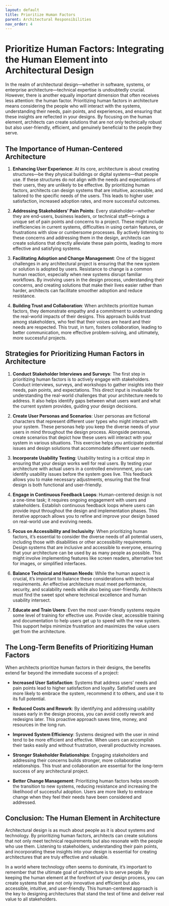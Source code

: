 ```yaml
---
layout: default
title: Prioritize Human Factors
parent: Architectural Responsibilities
nav_order: 4
---
```

# Prioritize Human Factors: Integrating the Human Element into Architectural Design

In the realm of architectural design—whether in software, systems, or enterprise architecture—technical expertise is undoubtedly crucial. However, there is another equally important dimension that often receives less attention: the human factor. Prioritizing human factors in architecture means considering the people who will interact with the systems, understanding their needs, pain points, and experiences, and ensuring that these insights are reflected in your designs. By focusing on the human element, architects can create solutions that are not only technically robust but also user-friendly, efficient, and genuinely beneficial to the people they serve.

## The Importance of Human-Centered Architecture

1. **Enhancing User Experience**:
   At its core, architecture is about creating structures—be they physical buildings or digital systems—that people use. If these structures do not align with the needs and expectations of their users, they are unlikely to be effective. By prioritizing human factors, architects can design systems that are intuitive, accessible, and tailored to the specific needs of the users. This leads to higher user satisfaction, increased adoption rates, and more successful outcomes.

2. **Addressing Stakeholders’ Pain Points**:
   Every stakeholder—whether they are end-users, business leaders, or technical staff—brings a unique set of pain points and concerns to a project. These might include inefficiencies in current systems, difficulties in using certain features, or frustrations with slow or cumbersome processes. By actively listening to these concerns and addressing them in the design, architects can create solutions that directly alleviate these pain points, leading to more effective and satisfying systems.

3. **Facilitating Adoption and Change Management**:
   One of the biggest challenges in any architectural project is ensuring that the new system or solution is adopted by users. Resistance to change is a common human reaction, especially when new systems disrupt familiar workflows. By involving users in the design process, understanding their concerns, and creating solutions that make their lives easier rather than harder, architects can facilitate smoother adoption and reduce resistance.

4. **Building Trust and Collaboration**:
   When architects prioritize human factors, they demonstrate empathy and a commitment to understanding the real-world impacts of their designs. This approach builds trust among stakeholders, who feel that their voices are heard and their needs are respected. This trust, in turn, fosters collaboration, leading to better communication, more effective problem-solving, and ultimately, more successful projects.

## Strategies for Prioritizing Human Factors in Architecture

1. **Conduct Stakeholder Interviews and Surveys**:
   The first step in prioritizing human factors is to actively engage with stakeholders. Conduct interviews, surveys, and workshops to gather insights into their needs, pain points, and expectations. This direct input is invaluable for understanding the real-world challenges that your architecture needs to address. It also helps identify gaps between what users want and what the current system provides, guiding your design decisions.

2. **Create User Personas and Scenarios**:
   User personas are fictional characters that represent different user types who might interact with your system. These personas help you keep the diverse needs of your users in mind throughout the design process. Alongside personas, create scenarios that depict how these users will interact with your system in various situations. This exercise helps you anticipate potential issues and design solutions that accommodate different user needs.

3. **Incorporate Usability Testing**:
   Usability testing is a critical step in ensuring that your design works well for real users. By testing your architecture with actual users in a controlled environment, you can identify usability issues before the system goes live. This feedback allows you to make necessary adjustments, ensuring that the final design is both functional and user-friendly.

4. **Engage in Continuous Feedback Loops**:
   Human-centered design is not a one-time task; it requires ongoing engagement with users and stakeholders. Establish continuous feedback loops where users can provide input throughout the design and implementation phases. This iterative approach allows you to refine and improve your design based on real-world use and evolving needs.

5. **Focus on Accessibility and Inclusivity**:
   When prioritizing human factors, it’s essential to consider the diverse needs of all potential users, including those with disabilities or other accessibility requirements. Design systems that are inclusive and accessible to everyone, ensuring that your architecture can be used by as many people as possible. This might involve implementing features like screen readers, alternative text for images, or simplified interfaces.

6. **Balance Technical and Human Needs**:
   While the human aspect is crucial, it’s important to balance these considerations with technical requirements. An effective architecture must meet performance, security, and scalability needs while also being user-friendly. Architects must find the sweet spot where technical excellence and human usability intersect.

7. **Educate and Train Users**:
   Even the most user-friendly systems require some level of training for effective use. Provide clear, accessible training and documentation to help users get up to speed with the new system. This support helps minimize frustration and maximizes the value users get from the architecture.

## The Long-Term Benefits of Prioritizing Human Factors

When architects prioritize human factors in their designs, the benefits extend far beyond the immediate success of a project:

- **Increased User Satisfaction**: Systems that address users’ needs and pain points lead to higher satisfaction and loyalty. Satisfied users are more likely to embrace the system, recommend it to others, and use it to its full potential.

- **Reduced Costs and Rework**: By identifying and addressing usability issues early in the design process, you can avoid costly rework and redesigns later. This proactive approach saves time, money, and resources in the long run.

- **Improved System Efficiency**: Systems designed with the user in mind tend to be more efficient and effective. When users can accomplish their tasks easily and without frustration, overall productivity increases.

- **Stronger Stakeholder Relationships**: Engaging stakeholders and addressing their concerns builds stronger, more collaborative relationships. This trust and collaboration are essential for the long-term success of any architectural project.

- **Better Change Management**: Prioritizing human factors helps smooth the transition to new systems, reducing resistance and increasing the likelihood of successful adoption. Users are more likely to embrace change when they feel their needs have been considered and addressed.

## Conclusion: The Human Element in Architecture

Architectural design is as much about people as it is about systems and technology. By prioritizing human factors, architects can create solutions that not only meet technical requirements but also resonate with the people who use them. Listening to stakeholders, understanding their pain points, and incorporating these insights into your design is essential for creating architectures that are truly effective and valuable.

In a world where technology often seems to dominate, it’s important to remember that the ultimate goal of architecture is to serve people. By keeping the human element at the forefront of your design process, you can create systems that are not only innovative and efficient but also accessible, intuitive, and user-friendly. This human-centered approach is the key to designing architectures that stand the test of time and deliver real value to all stakeholders.